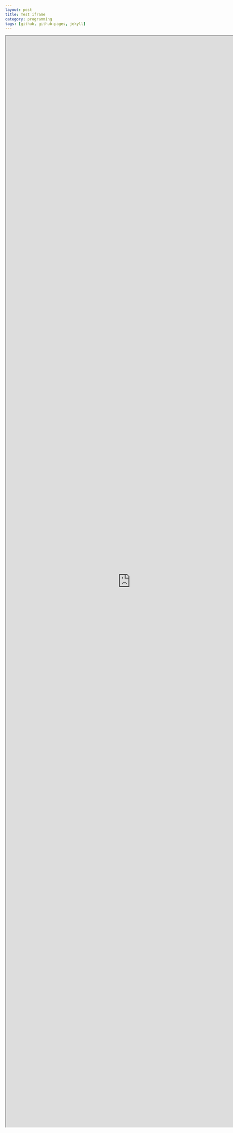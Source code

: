 ```yaml
---
layout: post
title: Test iframe
category: programming
tags: [github, github-pages, jekyll]
---
```



<iframe src="http://nbviewer.ipython.org/urls/dl.dropboxusercontent.com/u/38371278/GoogleDrive_GrabFiles.ipynb" width="800px" height="3500px" marginwidth="0" scrolling="yes" marginheight="0" scrolling="no"> </iframe>

